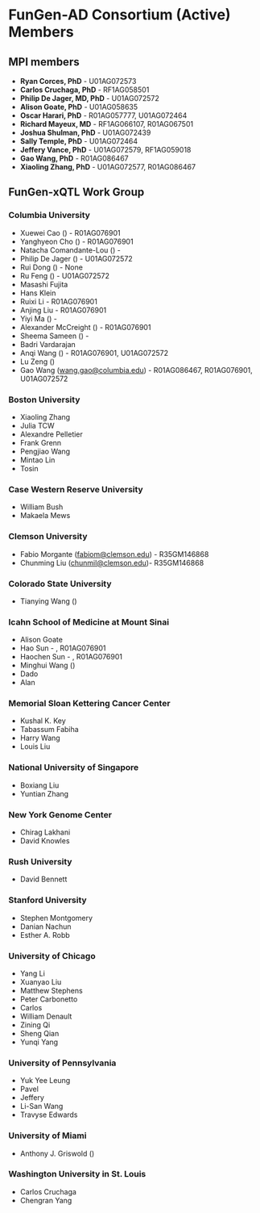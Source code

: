 # FunGen-AD Consortium (Active) Members

## MPI members

- **Ryan Corces, PhD** - U01AG072573
- **Carlos Cruchaga, PhD** - RF1AG058501
- **Philip De Jager, MD, PhD** - U01AG072572
- **Alison Goate, PhD** - U01AG058635
- **Oscar Harari, PhD** - R01AG057777, U01AG072464
- **Richard Mayeux, MD** - RF1AG066107, R01AG067501
- **Joshua Shulman, PhD** - U01AG072439
- **Sally Temple, PhD** - U01AG072464
- **Jeffery Vance, PhD** - U01AG072579, RF1AG059018
- **Gao Wang, PhD** - R01AG086467
- **Xiaoling Zhang, PhD** - U01AG072577, R01AG086467

## FunGen-xQTL Work Group

### Columbia University

- Xuewei Cao () - R01AG076901
- Yanghyeon Cho () - R01AG076901
- Natacha Comandante-Lou () - 
- Philip De Jager () - U01AG072572
- Rui Dong () - None
- Ru Feng () - U01AG072572
- Masashi Fujita
- Hans Klein
- Ruixi Li - R01AG076901
- Anjing Liu - R01AG076901
- Yiyi Ma () - 
- Alexander McCreight () - R01AG076901
- Sheema Sameen () - 
- Badri Vardarajan
- Anqi Wang () - R01AG076901, U01AG072572
- Lu Zeng ()
- Gao Wang (wang.gao@columbia.edu) - R01AG086467, R01AG076901, U01AG072572

### Boston University

- Xiaoling Zhang
- Julia TCW
- Alexandre Pelletier
- Frank Grenn
- Pengjiao Wang
- Mintao Lin
- Tosin

### Case Western Reserve University

- William Bush
- Makaela Mews

### Clemson University

- Fabio Morgante (fabiom@clemson.edu) - R35GM146868
- Chunming Liu (chunmil@clemson.edu)- R35GM146868

### Colorado State University

- Tianying Wang ()

### Icahn School of Medicine at Mount Sinai 

- Alison Goate
- Hao Sun - , R01AG076901
- Haochen Sun - , R01AG076901
- Minghui Wang ()
- Dado
- Alan

### Memorial Sloan Kettering Cancer Center

- Kushal K. Key
- Tabassum Fabiha 
- Harry Wang
- Louis Liu

### National University of Singapore

- Boxiang Liu
- Yuntian Zhang

### New York Genome Center

- Chirag Lakhani
- David Knowles

### Rush University

- David Bennett

### Stanford University

- Stephen Montgomery
- Danian Nachun
- Esther A. Robb

### University of Chicago

- Yang Li
- Xuanyao Liu
- Matthew Stephens
- Peter Carbonetto
- Carlos
- William Denault
- Zining Qi
- Sheng Qian
- Yunqi Yang

### University of Pennsylvania

- Yuk Yee Leung
- Pavel
- Jeffery
- Li-San Wang
- Travyse Edwards

### University of Miami

- Anthony J. Griswold ()

### Washington University in St. Louis

- Carlos Cruchaga
- Chengran Yang
